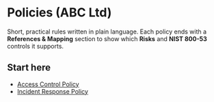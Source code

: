 # Policies (ABC Ltd)

Short, practical rules written in plain language. Each policy ends with a **References & Mapping** section to show which **Risks** and **NIST 800-53** controls it supports.

## Start here
- [Access Control Policy](./Access_Control_Policy.md)
- [Incident Response Policy](./Incident_Response_Policy.md)

